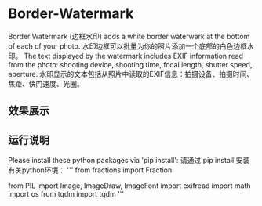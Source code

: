 # Border-Watermark
Border Watermark (边框水印) adds a white border waterwark at the bottom of each of your photo.
水印边框可以批量为你的照片添加一个底部的白色边框水印。
The text displayed by the watermark includes EXIF information read from the photo: shooting device, shooting time, focal length, shutter speed, aperture.
水印显示的文本包括从照片中读取的EXIF信息：拍摄设备、拍摄时间、焦距、快门速度、光圈。

## 效果展示

## 运行说明
Please install these python packages via 'pip install':
请通过'pip install'安装有关python环境：
'''
from fractions import Fraction

from PIL import Image, ImageDraw, ImageFont
import exifread
import math
import os
from tqdm import tqdm
'''
